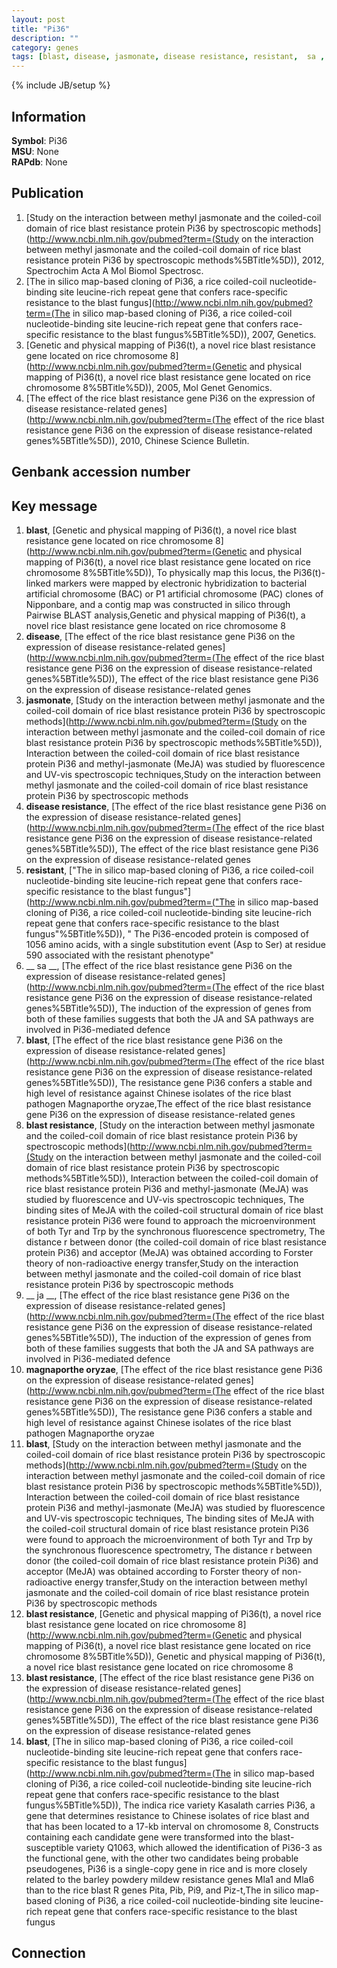 ```yaml
---
layout: post
title: "Pi36"
description: ""
category: genes
tags: [blast, disease, jasmonate, disease resistance, resistant,  sa , blast, blast resistance,  ja , magnaporthe oryzae, blast, blast resistance, blast resistance, blast]
---
```

{% include JB/setup %}

## Information
__Symbol__: Pi36  
__MSU__: None  
__RAPdb__: None  

## Publication
1. [Study on the interaction between methyl jasmonate and the coiled-coil domain of rice blast resistance protein Pi36 by spectroscopic methods](http://www.ncbi.nlm.nih.gov/pubmed?term=(Study on the interaction between methyl jasmonate and the coiled-coil domain of rice blast resistance protein Pi36 by spectroscopic methods%5BTitle%5D)), 2012, Spectrochim Acta A Mol Biomol Spectrosc.
2. [The in silico map-based cloning of Pi36, a rice coiled-coil nucleotide-binding site leucine-rich repeat gene that confers race-specific resistance to the blast fungus](http://www.ncbi.nlm.nih.gov/pubmed?term=(The in silico map-based cloning of Pi36, a rice coiled-coil nucleotide-binding site leucine-rich repeat gene that confers race-specific resistance to the blast fungus%5BTitle%5D)), 2007, Genetics.
3. [Genetic and physical mapping of Pi36(t), a novel rice blast resistance gene located on rice chromosome 8](http://www.ncbi.nlm.nih.gov/pubmed?term=(Genetic and physical mapping of Pi36(t), a novel rice blast resistance gene located on rice chromosome 8%5BTitle%5D)), 2005, Mol Genet Genomics.
4. [The effect of the rice blast resistance gene Pi36 on the expression of disease resistance-related genes](http://www.ncbi.nlm.nih.gov/pubmed?term=(The effect of the rice blast resistance gene Pi36 on the expression of disease resistance-related genes%5BTitle%5D)), 2010, Chinese Science Bulletin.

## Genbank accession number

## Key message
1. __blast__, [Genetic and physical mapping of Pi36(t), a novel rice blast resistance gene located on rice chromosome 8](http://www.ncbi.nlm.nih.gov/pubmed?term=(Genetic and physical mapping of Pi36(t), a novel rice blast resistance gene located on rice chromosome 8%5BTitle%5D)),  To physically map this locus, the Pi36(t)-linked markers were mapped by electronic hybridization to bacterial artificial chromosome (BAC) or P1 artificial chromosome (PAC) clones of Nipponbare, and a contig map was constructed in silico through Pairwise BLAST analysis,Genetic and physical mapping of Pi36(t), a novel rice blast resistance gene located on rice chromosome 8
2. __disease__, [The effect of the rice blast resistance gene Pi36 on the expression of disease resistance-related genes](http://www.ncbi.nlm.nih.gov/pubmed?term=(The effect of the rice blast resistance gene Pi36 on the expression of disease resistance-related genes%5BTitle%5D)), The effect of the rice blast resistance gene Pi36 on the expression of disease resistance-related genes
3. __jasmonate__, [Study on the interaction between methyl jasmonate and the coiled-coil domain of rice blast resistance protein Pi36 by spectroscopic methods](http://www.ncbi.nlm.nih.gov/pubmed?term=(Study on the interaction between methyl jasmonate and the coiled-coil domain of rice blast resistance protein Pi36 by spectroscopic methods%5BTitle%5D)), Interaction between the coiled-coil domain of rice blast resistance protein Pi36 and methyl-jasmonate (MeJA) was studied by fluorescence and UV-vis spectroscopic techniques,Study on the interaction between methyl jasmonate and the coiled-coil domain of rice blast resistance protein Pi36 by spectroscopic methods
4. __disease resistance__, [The effect of the rice blast resistance gene Pi36 on the expression of disease resistance-related genes](http://www.ncbi.nlm.nih.gov/pubmed?term=(The effect of the rice blast resistance gene Pi36 on the expression of disease resistance-related genes%5BTitle%5D)), The effect of the rice blast resistance gene Pi36 on the expression of disease resistance-related genes
5. __resistant__, ["The in silico map-based cloning of Pi36, a rice coiled-coil nucleotide-binding site leucine-rich repeat gene that confers race-specific resistance to the blast fungus"](http://www.ncbi.nlm.nih.gov/pubmed?term=("The in silico map-based cloning of Pi36, a rice coiled-coil nucleotide-binding site leucine-rich repeat gene that confers race-specific resistance to the blast fungus"%5BTitle%5D)), " The Pi36-encoded protein is composed of 1056 amino acids, with a single substitution event (Asp to Ser) at residue 590 associated with the resistant phenotype"
6. __ sa __, [The effect of the rice blast resistance gene Pi36 on the expression of disease resistance-related genes](http://www.ncbi.nlm.nih.gov/pubmed?term=(The effect of the rice blast resistance gene Pi36 on the expression of disease resistance-related genes%5BTitle%5D)),  The induction of the expression of genes from both of these families suggests that both the JA and SA pathways are involved in Pi36-mediated defence
7. __blast__, [The effect of the rice blast resistance gene Pi36 on the expression of disease resistance-related genes](http://www.ncbi.nlm.nih.gov/pubmed?term=(The effect of the rice blast resistance gene Pi36 on the expression of disease resistance-related genes%5BTitle%5D)), The resistance gene Pi36 confers a stable and high level of resistance against Chinese isolates of the rice blast pathogen Magnaporthe oryzae,The effect of the rice blast resistance gene Pi36 on the expression of disease resistance-related genes
8. __blast resistance__, [Study on the interaction between methyl jasmonate and the coiled-coil domain of rice blast resistance protein Pi36 by spectroscopic methods](http://www.ncbi.nlm.nih.gov/pubmed?term=(Study on the interaction between methyl jasmonate and the coiled-coil domain of rice blast resistance protein Pi36 by spectroscopic methods%5BTitle%5D)), Interaction between the coiled-coil domain of rice blast resistance protein Pi36 and methyl-jasmonate (MeJA) was studied by fluorescence and UV-vis spectroscopic techniques, The binding sites of MeJA with the coiled-coil structural domain of rice blast resistance protein Pi36 were found to approach the microenvironment of both Tyr and Trp by the synchronous fluorescence spectrometry, The distance r between donor (the coiled-coil domain of rice blast resistance protein Pi36) and acceptor (MeJA) was obtained according to Forster theory of non-radioactive energy transfer,Study on the interaction between methyl jasmonate and the coiled-coil domain of rice blast resistance protein Pi36 by spectroscopic methods
9. __ ja __, [The effect of the rice blast resistance gene Pi36 on the expression of disease resistance-related genes](http://www.ncbi.nlm.nih.gov/pubmed?term=(The effect of the rice blast resistance gene Pi36 on the expression of disease resistance-related genes%5BTitle%5D)),  The induction of the expression of genes from both of these families suggests that both the JA and SA pathways are involved in Pi36-mediated defence
10. __magnaporthe oryzae__, [The effect of the rice blast resistance gene Pi36 on the expression of disease resistance-related genes](http://www.ncbi.nlm.nih.gov/pubmed?term=(The effect of the rice blast resistance gene Pi36 on the expression of disease resistance-related genes%5BTitle%5D)), The resistance gene Pi36 confers a stable and high level of resistance against Chinese isolates of the rice blast pathogen Magnaporthe oryzae
11. __blast__, [Study on the interaction between methyl jasmonate and the coiled-coil domain of rice blast resistance protein Pi36 by spectroscopic methods](http://www.ncbi.nlm.nih.gov/pubmed?term=(Study on the interaction between methyl jasmonate and the coiled-coil domain of rice blast resistance protein Pi36 by spectroscopic methods%5BTitle%5D)), Interaction between the coiled-coil domain of rice blast resistance protein Pi36 and methyl-jasmonate (MeJA) was studied by fluorescence and UV-vis spectroscopic techniques, The binding sites of MeJA with the coiled-coil structural domain of rice blast resistance protein Pi36 were found to approach the microenvironment of both Tyr and Trp by the synchronous fluorescence spectrometry, The distance r between donor (the coiled-coil domain of rice blast resistance protein Pi36) and acceptor (MeJA) was obtained according to Forster theory of non-radioactive energy transfer,Study on the interaction between methyl jasmonate and the coiled-coil domain of rice blast resistance protein Pi36 by spectroscopic methods
12. __blast resistance__, [Genetic and physical mapping of Pi36(t), a novel rice blast resistance gene located on rice chromosome 8](http://www.ncbi.nlm.nih.gov/pubmed?term=(Genetic and physical mapping of Pi36(t), a novel rice blast resistance gene located on rice chromosome 8%5BTitle%5D)), Genetic and physical mapping of Pi36(t), a novel rice blast resistance gene located on rice chromosome 8
13. __blast resistance__, [The effect of the rice blast resistance gene Pi36 on the expression of disease resistance-related genes](http://www.ncbi.nlm.nih.gov/pubmed?term=(The effect of the rice blast resistance gene Pi36 on the expression of disease resistance-related genes%5BTitle%5D)), The effect of the rice blast resistance gene Pi36 on the expression of disease resistance-related genes
14. __blast__, [The in silico map-based cloning of Pi36, a rice coiled-coil nucleotide-binding site leucine-rich repeat gene that confers race-specific resistance to the blast fungus](http://www.ncbi.nlm.nih.gov/pubmed?term=(The in silico map-based cloning of Pi36, a rice coiled-coil nucleotide-binding site leucine-rich repeat gene that confers race-specific resistance to the blast fungus%5BTitle%5D)), The indica rice variety Kasalath carries Pi36, a gene that determines resistance to Chinese isolates of rice blast and that has been located to a 17-kb interval on chromosome 8, Constructs containing each candidate gene were transformed into the blast-susceptible variety Q1063, which allowed the identification of Pi36-3 as the functional gene, with the other two candidates being probable pseudogenes, Pi36 is a single-copy gene in rice and is more closely related to the barley powdery mildew resistance genes Mla1 and Mla6 than to the rice blast R genes Pita, Pib, Pi9, and Piz-t,The in silico map-based cloning of Pi36, a rice coiled-coil nucleotide-binding site leucine-rich repeat gene that confers race-specific resistance to the blast fungus

## Connection



